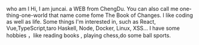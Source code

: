 who am I
Hi, I am juncai. a WEB from ChengDu. You can also call me one-thing-one-world that name come fome The Book of Changes. I like coding as well as life. Some things I'm interested in, such as React, Vue,TypeScript,taro Haskell, Node, Docker, Linux, XSS... I have some hobbies ，like reading books , playing chess,do some ball sports.